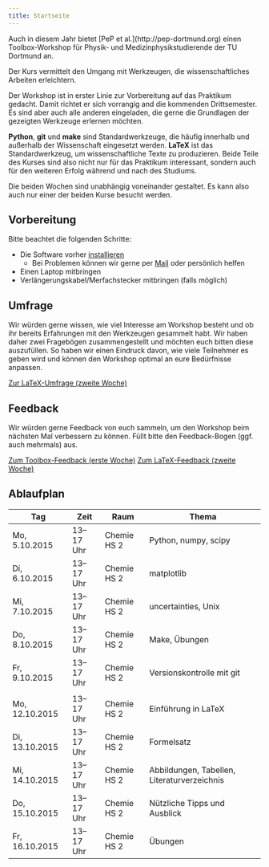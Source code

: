 ```yaml
---
title: Startseite
---
```


<p class="lead">
Auch in diesem Jahr bietet [PeP et al.](http://pep-dortmund.org) einen Toolbox-Workshop für Physik- und Medizinphysikstudierende der TU Dortmund an.
</p>

<p class="lead">
Der Kurs vermittelt den Umgang mit Werkzeugen, die wissenschaftliches Arbeiten erleichtern.
</p>

Der Workshop ist in erster Linie zur Vorbereitung auf das Praktikum gedacht.
Damit richtet er sich vorrangig and die kommenden Drittsemester.
Es sind aber auch alle anderen eingeladen, die gerne die Grundlagen der gezeigten Werkzeuge erlernen möchten.

**Python**, **git** und **make** sind Standardwerkzeuge, die häufig innerhalb und außerhalb der Wissenschaft eingesetzt werden.
**LaTeX** ist das Standardwerkzeug, um wissenschaftliche Texte zu produzieren.
Beide Teile des Kurses sind also nicht nur für das Praktikum interessant, sondern auch für den weiteren Erfolg während und nach des Studiums.

Die beiden Wochen sind unabhängig voneinander gestaltet.
Es kann also auch nur einer der beiden Kurse besucht werden.

## Vorbereitung

Bitte beachtet die folgenden Schritte:

- Die Software vorher [installieren](install.html)
    - Bei Problemen können wir gerne per [Mail](about.html) oder persönlich helfen
- Einen Laptop mitbringen
- Verlängerungskabel/Merfachstecker mitbringen (falls möglich)

## Umfrage

Wir würden gerne wissen, wie viel Interesse am Workshop besteht und ob ihr bereits Erfahrungen mit den Werkzeugen gesammelt habt.
Wir haben daher zwei Fragebögen zusammengestellt und möchten euch bitten diese auszufüllen.
So haben wir einen Eindruck davon, wie viele Teilnehmer es geben wird und können den Workshop optimal an eure Bedürfnisse anpassen.

<div class="text-center">
<!--
<a type="button" class="btn btn-large btn-primary" href="https://docs.google.com/forms/d/1bN6eSBKlDGPh3O4SMXsS0L1rHPdJbmiutZhpjZtQFes/viewform">Zur Toolbox-Umfrage (erste Woche)</a>
-->
<a type="button" class="btn btn-large btn-primary" href="https://docs.google.com/forms/d/1x1bBFS4QKeyWXlPUaUi0KZf0DY18keI0dg4QWuHFix4/viewform">Zur LaTeX-Umfrage (zweite Woche)</a>
</div>

## Feedback

Wir würden gerne Feedback von euch sammeln, um den Workshop beim nächsten Mal verbessern zu können.
Füllt bitte den Feedback-Bogen (ggf. auch mehrmals) aus.

<div class="text-center">
<a type="button" class="btn btn-large btn-primary" href="https://docs.google.com/forms/d/1fuD11Kumx0yZ2B6OEtLBU9LerMROqN9FJS4y-kIUqR4/viewform">Zum Toolbox-Feedback (erste Woche)</a>
<a type="button" class="btn btn-large btn-primary" href="https://docs.google.com/forms/d/1fyXsoQ5ZtEujbtzVxcu5ydZqW3-zotNKyOv0PQedntY/viewform">Zum LaTeX-Feedback (zweite Woche)</a>
</div>

## Ablaufplan

<table class="table table-hover">
<thead>
  <tr>
  <th>Tag</th>
  <th>Zeit</th>
  <th>Raum</th>
  <th>Thema</th>
  </tr>
</thead>
<tbody>
  <tr>
  <td>Mo, 5.10.2015</td>
  <td>13–17 Uhr</td>
  <td>Chemie HS 2</td>
  <td>Python, numpy, scipy</td>
  </tr>
  <tr>
  <td>Di, 6.10.2015</td>
  <td>13–17 Uhr</td>
  <td>Chemie HS 2</td>
  <td>matplotlib</td>
  </tr>
  <tr>
  <td>Mi, 7.10.2015</td>
  <td>13–17 Uhr</td>
  <td>Chemie HS 2</td>
  <td>uncertainties, Unix</td>
  </tr>
  <tr>
  <td>Do, 8.10.2015</td>
  <td>13–17 Uhr</td>
  <td>Chemie HS 2</td>
  <td>Make, Übungen</td>
  </tr>
  <tr>
  <td>Fr, 9.10.2015</td>
  <td>13–17 Uhr</td>
  <td>Chemie HS 2</td>
  <td>Versionskontrolle mit git</td>
  </tr>
  <tr>
  <td></td>
  <td></td>
  <td></td>
  <td></td>
  </tr>
  <tr>
  <td>Mo, 12.10.2015</td>
  <td>13–17 Uhr</td>
  <td>Chemie HS 2</td>
  <td>Einführung in LaTeX</td>
  </tr>
  <tr>
  <td>Di, 13.10.2015</td>
  <td>13–17 Uhr</td>
  <td>Chemie HS 2</td>
  <td>Formelsatz</td>
  </tr>
  <tr>
  <td>Mi, 14.10.2015</td>
  <td>13–17 Uhr</td>
  <td>Chemie HS 2</td>
  <td>Abbildungen, Tabellen, Literaturverzeichnis</td>
  </tr>
  <tr>
  <td>Do, 15.10.2015</td>
  <td>13–17 Uhr</td>
  <td>Chemie HS 2</td>
  <td>Nützliche Tipps und Ausblick</td>
  </tr>
  <tr>
  <td>Fr, 16.10.2015</td>
  <td>13–17 Uhr</td>
  <td>Chemie HS 2</td>
  <td>Übungen</td>
  </tr>
</tbody>
</table>
